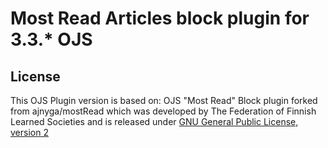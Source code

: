 Most Read Articles block plugin for 3.3.* OJS
===========
License
-------
This OJS Plugin version is based on:
OJS "Most Read" Block plugin forked from ajnyga/mostRead which was developed by The Federation of Finnish Learned Societies and is released under [GNU General Public License, version 2](https://www.gnu.org/licenses/old-licenses/gpl-2.0.html)
